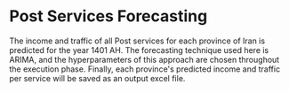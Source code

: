 # Post Services Forecasting
The income and traffic of all Post services for each province of Iran is predicted for the year 1401 AH.
The forecasting technique used here is ARIMA, and the hyperparameters of this approach are chosen throughout the execution phase.
Finally, each province's predicted income and traffic per service will be saved as an output excel file.

